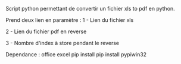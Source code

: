 Script python permettant de convertir un fichier xls to pdf en python.

Prend deux lien en paramètre :
1 - Lien du fichier xls


2 - Lien du fichier pdf en reverse


3 - Nombre d'index à store pendant le reverse



Dependance :
office excel
pip install
pip install pypiwin32 
